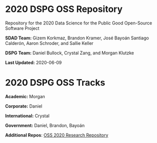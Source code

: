 # 2020 DSPG OSS Repository

Repository for the 2020 Data Science for the Public Good Open-Source Software Project

**SDAD Team:** Gizem Korkmaz, Brandon Kramer, José Bayoán Santiago Calderón, Aaron Schroder, and Sallie Keller 

**DSPG Team:** Daniel Bullock, Crystal Zang, and Morgan Klutzke 

**Last Updated:** 2020-06-09

# 2020 DSPG OSS Tracks 

**Academic:** Morgan

**Corporate:** Daniel

**International:** Crystal

**Government:** Daniel, Brandon, Bayoán

**Additional Repos**: [OSS 2020 Research Repository](https://github.com/uva-bi-sdad/oss-2020)
